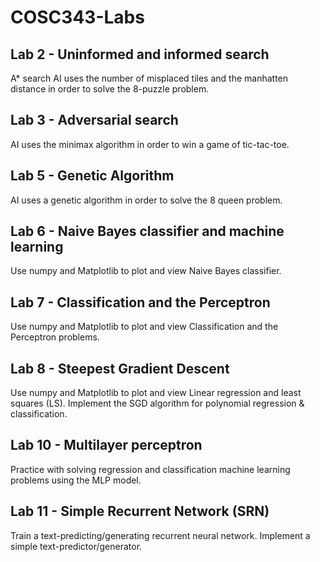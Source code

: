 # COSC343-Labs
## Lab 2 - Uninformed and informed search
A* search AI uses the number of misplaced tiles and the manhatten distance in order to solve the 8-puzzle problem.

## Lab 3 - Adversarial search
AI uses the minimax algorithm in order to win a game of tic-tac-toe.

## Lab 5 - Genetic Algorithm
AI uses a genetic algorithm in order to solve the 8 queen problem.

## Lab 6 - Naive Bayes classifier and machine learning
Use numpy and Matplotlib to plot and view Naive Bayes classifier.

## Lab 7 - Classification and the Perceptron
Use numpy and Matplotlib to plot and view Classification and the Perceptron problems.

## Lab 8 - Steepest Gradient Descent
Use numpy and Matplotlib to plot and view Linear regression and least squares (LS). Implement the SGD algorithm for polynomial regression & classification.

## Lab 10 - Multilayer perceptron
Practice with solving regression and classification machine learning problems using the MLP model.

## Lab 11 - Simple Recurrent Network (SRN)
Train a text-predicting/generating recurrent neural network. Implement a simple text-predictor/generator.
